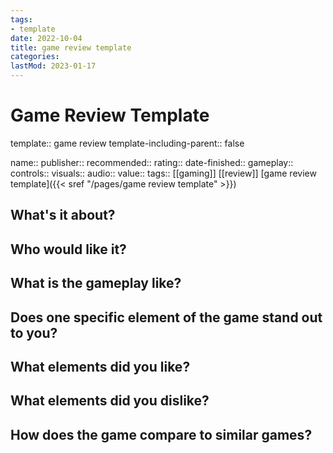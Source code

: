 ```yaml
---
tags:
- template
date: 2022-10-04
title: game review template
categories:
lastMod: 2023-01-17
---
```

# Game Review Template
template:: game review
template-including-parent:: false

name:: 
publisher:: 
recommended:: 
rating:: 
date-finished:: 
gameplay:: 
controls:: 
visuals:: 
audio:: 
value:: 
tags:: [[gaming]] [[review]] [game review template]({{< sref "/pages/game review template" >}})

## What's it about?



## Who would like it?



## What is the gameplay like?



## Does one specific element of the game stand out to you?



## What elements did you like?



## What elements did you dislike?



## How does the game compare to similar games?


